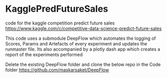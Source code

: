 # KagglePredFutureSales
code for the kaggle competition predict future sales
https://www.kaggle.com/c/competitive-data-science-predict-future-sales

This code uses a submodule DeepFlow which automates the logging of
Scores, Params and Artefacts of every experiment and updates the runmaster file.
Its also accompanied by a plotly dash app which creates a report of the experiments performed

Delete the existing DeepFlow folder and clone the below repo in the Code folder
https://github.com/maskarsaket/DeepFlow
